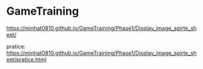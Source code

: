 # GameTraining
https://minhat0810.github.io/GameTraining/Phase1/Display_image_spirte_sheet/

pratice: https://minhat0810.github.io/GameTraining/Phase1/Display_image_spirte_sheet/pratice.html
